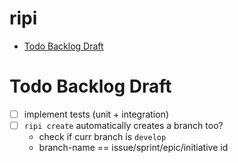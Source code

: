 # ripi

<!-- toc GFM -->

+ [Todo Backlog Draft](#todo-backlog-draft)

<!-- toc -->

# Todo Backlog Draft

- [ ] implement tests (unit + integration)
- [ ] `ripi create` automatically creates a branch too?
    - check if curr branch is `develop`
    - branch-name == issue/sprint/epic/initiative id
